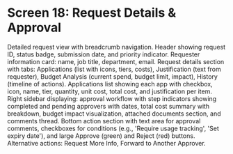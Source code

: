 # Screen 18: Request Details & Approval

Detailed request view with breadcrumb navigation. Header showing request ID, status badge, submission date, and priority indicator. Requester information card: name, job title, department, email. Request details section with tabs: Applications (list with icons, tiers, costs), Justification (text from requester), Budget Analysis (current spend, budget limit, impact), History (timeline of actions). Applications list showing each app with checkbox, icon, name, tier, quantity, unit cost, total cost, and justification per item. Right sidebar displaying: approval workflow with step indicators showing completed and pending approvers with dates, total cost summary with breakdown, budget impact visualization, attached documents section, and comments thread. Bottom action section with text area for approval comments, checkboxes for conditions (e.g., 'Require usage tracking', 'Set expiry date'), and large Approve (green) and Reject (red) buttons. Alternative actions: Request More Info, Forward to Another Approver.

